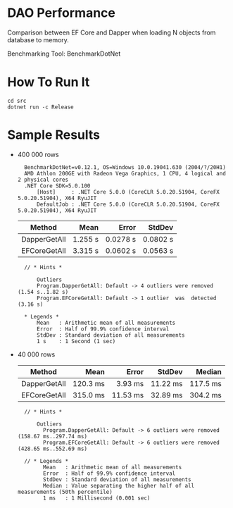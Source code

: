 # DAO Performance
 
Comparison between EF Core and Dapper when loading N objects from database to memory.

Benchmarking Tool: BenchmarkDotNet

# How To Run It

	cd src
	dotnet run -c Release

# Sample Results

* 400 000 rows

		BenchmarkDotNet=v0.12.1, OS=Windows 10.0.19041.630 (2004/?/20H1)
		AMD Athlon 200GE with Radeon Vega Graphics, 1 CPU, 4 logical and 2 physical cores
		.NET Core SDK=5.0.100
			[Host]     : .NET Core 5.0.0 (CoreCLR 5.0.20.51904, CoreFX 5.0.20.51904), X64 RyuJIT
			DefaultJob : .NET Core 5.0.0 (CoreCLR 5.0.20.51904, CoreFX 5.0.20.51904), X64 RyuJIT
			
	|       Method |    Mean |    Error |   StdDev |
	|------------- |--------:|---------:|---------:|
	| DapperGetAll | 1.255 s | 0.0278 s | 0.0802 s |
	| EFCoreGetAll | 3.315 s | 0.0602 s | 0.0563 s |


		// * Hints *
		
			Outliers
			Program.DapperGetAll: Default -> 4 outliers were removed (1.54 s..1.82 s)
			Program.EFCoreGetAll: Default -> 1 outlier  was  detected (3.16 s)
  
		* Legends *
			Mean   : Arithmetic mean of all measurements
			Error  : Half of 99.9% confidence interval
			StdDev : Standard deviation of all measurements
			1 s    : 1 Second (1 sec)
			
* 40 000 rows


	|       Method |     Mean |    Error |   StdDev |   Median |
	|------------- |---------:|---------:|---------:|---------:|
	| DapperGetAll | 120.3 ms |  3.93 ms | 11.22 ms | 117.5 ms |
	| EFCoreGetAll | 315.0 ms | 11.53 ms | 32.89 ms | 304.2 ms |

		// * Hints *
		
			Outliers
			  Program.DapperGetAll: Default -> 6 outliers were removed (158.67 ms..297.74 ms)
			  Program.EFCoreGetAll: Default -> 6 outliers were removed (428.65 ms..552.69 ms)

		// * Legends *
			  Mean   : Arithmetic mean of all measurements
			  Error  : Half of 99.9% confidence interval
			  StdDev : Standard deviation of all measurements
			  Median : Value separating the higher half of all measurements (50th percentile)
			  1 ms   : 1 Millisecond (0.001 sec)
